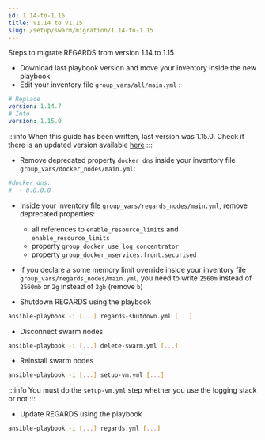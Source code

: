 ```yaml
---
id: 1.14-to-1.15
title: V1.14 to V1.15
slug: /setup/swarm/migration/1.14-to-1.15
---
```


Steps to migrate REGARDS from version 1.14 to 1.15

- Download last playbook version and move your inventory inside the new playbook
- Edit your inventory file `group_vars/all/main.yml` :

```yaml
# Replace 
version: 1.14.7
# Into 
version: 1.15.0
```

:::info
When this guide has been written, last version was 1.15.0. Check if there is an updated version
available [here](https://github.com/orgs/RegardsOss/packages/container/package/rs-authentication)
:::

- Remove deprecated property `docker_dns` inside your inventory file `group_vars/docker_nodes/main.yml`:

```yaml
#docker_dns:
#  - 8.8.8.8
```

- Inside your inventory file `group_vars/regards_nodes/main.yml`, remove deprecated properties:
    - all references to `enable_resource_limits` and `enable_resource_limits`
    - property `group_docker_use_log_concentrator`
    - property `group_docker_mservices.front.securised`

- If you declare a some memory limit override inside your inventory file `group_vars/regards_nodes/main.yml`, you need
  to write `2560m` instead of `2560mb` or `2g` instead of `2gb` (remove `b`)

- Shutdown REGARDS using the playbook
```bash
ansible-playbook -i [...] regards-shutdown.yml [...]
```

- Disconnect swarm nodes
```bash
ansible-playbook -i [...] delete-swarm.yml [...]
```

- Reinstall swarm nodes
```bash
ansible-playbook -i [...] setup-vm.yml [...]
```
:::info
You must do the `setup-vm.yml` step whether you use the logging stack or not
:::

- Update REGARDS using the playbook
```bash
ansible-playbook -i [...] regards.yml [...]
```
